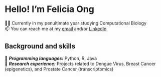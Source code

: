 # Hello! I’m Felicia Ong
👨‍🎓 Currently in my penultimate year studying Computational Biology  
📫 You can reach me at my [email](felicia.ong.sing.yi@gmail.com) and/or [LinkedIn](www.linkedin.com/in/feliciaosy)

## Background and skills
🌟 ***Programming languages:*** Python, R, Java  
🔬 ***Research experience:*** Projects related to Dengue Virus, Breast Cancer (epigenetics), and Prostate Cancer (transcriptomics)
